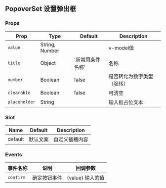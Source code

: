 ## PopoverSet 设置弹出框

### Props

| Prop | Type | Default | Description |
|---|---|---|---|
| `value` | String, Number | | v-model值 |
| `title` | Object | '新常用条件名称' | 名称 |
| `number` | Boolean | false | 是否转化为数字类型（强转） |
| `clearable` | Boolean | false | 可清空 |
| `placeholder` | String | | 输入框占位文本 |

### Slot

| Name | Default | Description |
|---|---|---|
| default | 默认文案 | 自定义插槽内容 |

### Events

| 事件名称 | 说明 | 回调参数 |
|---|---|---|
| `confirm` | 确定按钮事件 | (value) 输入的值 |
